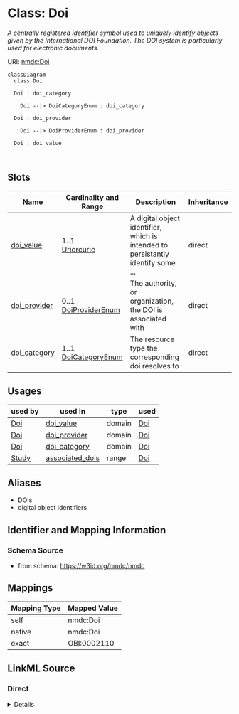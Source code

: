 # Class: Doi


_A centrally registered identifier symbol used to uniquely identify objects given by the International DOI Foundation. The DOI system is particularly used for electronic documents._





URI: [nmdc:Doi](https://w3id.org/nmdc/Doi)















```mermaid
classDiagram
  class Doi
    
  Doi : doi_category
    
    Doi --|> DoiCategoryEnum : doi_category
    
  Doi : doi_provider
    
    Doi --|> DoiProviderEnum : doi_provider
    
  Doi : doi_value
    
  

```





<!-- no inheritance hierarchy -->


## Slots

| Name | Cardinality and Range | Description | Inheritance |
| ---  | --- | --- | --- |
| [doi_value](doi_value.md) | 1..1 <br/> [Uriorcurie](Uriorcurie.md) | A digital object identifier, which is intended to persistantly identify some ... | direct |
| [doi_provider](doi_provider.md) | 0..1 <br/> [DoiProviderEnum](DoiProviderEnum.md) | The authority, or organization, the DOI is associated with | direct |
| [doi_category](doi_category.md) | 1..1 <br/> [DoiCategoryEnum](DoiCategoryEnum.md) | The resource type the corresponding doi resolves to | direct |





## Usages

| used by | used in | type | used |
| ---  | --- | --- | --- |
| [Doi](Doi.md) | [doi_value](doi_value.md) | domain | [Doi](Doi.md) |
| [Doi](Doi.md) | [doi_provider](doi_provider.md) | domain | [Doi](Doi.md) |
| [Doi](Doi.md) | [doi_category](doi_category.md) | domain | [Doi](Doi.md) |
| [Study](Study.md) | [associated_dois](associated_dois.md) | range | [Doi](Doi.md) |




## Aliases


* DOIs
* digital object identifiers



## Identifier and Mapping Information







### Schema Source


* from schema: https://w3id.org/nmdc/nmdc





## Mappings

| Mapping Type | Mapped Value |
| ---  | ---  |
| self | nmdc:Doi |
| native | nmdc:Doi |
| exact | OBI:0002110 |





## LinkML Source

<!-- TODO: investigate https://stackoverflow.com/questions/37606292/how-to-create-tabbed-code-blocks-in-mkdocs-or-sphinx -->

### Direct

<details>
```yaml
name: Doi
description: A centrally registered identifier symbol used to uniquely identify objects
  given by the International DOI Foundation. The DOI system is particularly used for
  electronic documents.
from_schema: https://w3id.org/nmdc/nmdc
aliases:
- DOIs
- digital object identifiers
exact_mappings:
- OBI:0002110
slots:
- doi_value
- doi_provider
- doi_category
rules:
- preconditions:
    slot_conditions:
      doi_category:
        name: doi_category
        any_of:
        - equals_string: dataset_doi
        - equals_string: award_doi
  postconditions:
    slot_conditions:
      doi_provider:
        name: doi_provider
        required: true
  description: If doi_category is a publication_doi, then doi_provider is not required.
    Otherwise, doi_provider is required.
  title: dataset_award_dois_required

```
</details>

### Induced

<details>
```yaml
name: Doi
description: A centrally registered identifier symbol used to uniquely identify objects
  given by the International DOI Foundation. The DOI system is particularly used for
  electronic documents.
from_schema: https://w3id.org/nmdc/nmdc
aliases:
- DOIs
- digital object identifiers
exact_mappings:
- OBI:0002110
attributes:
  doi_value:
    name: doi_value
    description: A digital object identifier, which is intended to persistantly identify
      some resource on the web.
    examples:
    - value: doi:10.46936/10.25585/60000880
      description: The DOI links to an electronic document.
    in_subset:
    - data_portal_subset
    from_schema: https://w3id.org/nmdc/nmdc
    aliases:
    - DOI
    - digital object identifier
    exact_mappings:
    - OBI:0002110
    narrow_mappings:
    - edam.data:1188
    rank: 1000
    domain: Doi
    alias: doi_value
    owner: Doi
    domain_of:
    - Doi
    range: uriorcurie
    required: true
    pattern: ^doi:10.\d{2,9}/.*$
  doi_provider:
    name: doi_provider
    description: The authority, or organization, the DOI is associated with.
    examples:
    - value: ess_dive
      description: The corresponding DOI is associated with ESS-DIVE.
    in_subset:
    - data_portal_subset
    from_schema: https://w3id.org/nmdc/nmdc
    close_mappings:
    - NCIT:C74932
    rank: 1000
    domain: Doi
    alias: doi_provider
    owner: Doi
    domain_of:
    - Doi
    range: DoiProviderEnum
  doi_category:
    name: doi_category
    description: The resource type the corresponding doi resolves to.
    examples:
    - value: dataset_doi
      description: The corresponding DOI is a dataset resource type.
    in_subset:
    - data_portal_subset
    from_schema: https://w3id.org/nmdc/nmdc
    rank: 1000
    domain: Doi
    alias: doi_category
    owner: Doi
    domain_of:
    - Doi
    range: DoiCategoryEnum
    required: true
rules:
- preconditions:
    slot_conditions:
      doi_category:
        name: doi_category
        any_of:
        - equals_string: dataset_doi
        - equals_string: award_doi
  postconditions:
    slot_conditions:
      doi_provider:
        name: doi_provider
        required: true
  description: If doi_category is a publication_doi, then doi_provider is not required.
    Otherwise, doi_provider is required.
  title: dataset_award_dois_required

```
</details>